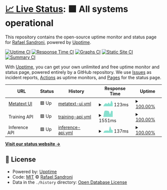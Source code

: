 # [📈 Live Status](https://rafaelsandroni.github.io/status): <!--live status--> **🟩 All systems operational**

This repository contains the open-source uptime monitor and status page for [Rafael Sandroni](https://rafaelsandroni.github.io/status), powered by [Upptime](https://github.com/upptime/upptime).

[![Uptime CI](https://github.com/rafaelsandroni/status/workflows/Uptime%20CI/badge.svg)](https://github.com/upptime/upptime/actions?query=workflow%3A%22Uptime+CI%22)
[![Response Time CI](https://github.com/rafaelsandroni/status/workflows/Response%20Time%20CI/badge.svg)](https://github.com/upptime/upptime/actions?query=workflow%3A%22Response+Time+CI%22)
[![Graphs CI](https://github.com/rafaelsandroni/status/workflows/Graphs%20CI/badge.svg)](https://github.com/upptime/upptime/actions?query=workflow%3A%22Graphs+CI%22)
[![Static Site CI](https://github.com/rafaelsandroni/status/workflows/Static%20Site%20CI/badge.svg)](https://github.com/upptime/upptime/actions?query=workflow%3A%22Static+Site+CI%22)
[![Summary CI](https://github.com/rafaelsandroni/status/workflows/Summary%20CI/badge.svg)](https://github.com/upptime/upptime/actions?query=workflow%3A%22Summary+CI%22)

With [Upptime](https://upptime.js.org), you can get your own unlimited and free uptime monitor and status page, powered entirely by a GitHub repository. We use [Issues](https://github.com/rafaelsandroni/status/issues) as incident reports, [Actions](https://github.com/rafaelsandroni/status/actions) as uptime monitors, and [Pages](https://rafaelsandroni.github.io/status) for the status page.

<!--start: status pages-->
<!-- This summary is generated by Upptime (https://github.com/upptime/upptime) -->
<!-- Do not edit this manually, your changes will be overwritten -->
<!-- prettier-ignore -->
| URL | Status | History | Response Time | Uptime |
| --- | ------ | ------- | ------------- | ------ |
| <img alt="" src="https://metatext.io/favicon.png" height="13"> [Metatext UI](https://metatext.io) | 🟩 Up | [metatext-ui.yml](https://github.com/metatext/status/commits/HEAD/history/metatext-ui.yml) | <details><summary><img alt="Response time graph" src="./graphs/metatext-ui/response-time-week.png" height="20"> 123ms</summary><br><a href="https://status.metatext.io/history/metatext-ui"><img alt="Response time 155" src="https://img.shields.io/endpoint?url=https%3A%2F%2Fraw.githubusercontent.com%2Fmetatext%2Fstatus%2FHEAD%2Fapi%2Fmetatext-ui%2Fresponse-time.json"></a><br><a href="https://status.metatext.io/history/metatext-ui"><img alt="24-hour response time 99" src="https://img.shields.io/endpoint?url=https%3A%2F%2Fraw.githubusercontent.com%2Fmetatext%2Fstatus%2FHEAD%2Fapi%2Fmetatext-ui%2Fresponse-time-day.json"></a><br><a href="https://status.metatext.io/history/metatext-ui"><img alt="7-day response time 123" src="https://img.shields.io/endpoint?url=https%3A%2F%2Fraw.githubusercontent.com%2Fmetatext%2Fstatus%2FHEAD%2Fapi%2Fmetatext-ui%2Fresponse-time-week.json"></a><br><a href="https://status.metatext.io/history/metatext-ui"><img alt="30-day response time 270" src="https://img.shields.io/endpoint?url=https%3A%2F%2Fraw.githubusercontent.com%2Fmetatext%2Fstatus%2FHEAD%2Fapi%2Fmetatext-ui%2Fresponse-time-month.json"></a><br><a href="https://status.metatext.io/history/metatext-ui"><img alt="1-year response time 155" src="https://img.shields.io/endpoint?url=https%3A%2F%2Fraw.githubusercontent.com%2Fmetatext%2Fstatus%2FHEAD%2Fapi%2Fmetatext-ui%2Fresponse-time-year.json"></a></details> | <details><summary><a href="https://status.metatext.io/history/metatext-ui">100.00%</a></summary><a href="https://status.metatext.io/history/metatext-ui"><img alt="All-time uptime 100.00%" src="https://img.shields.io/endpoint?url=https%3A%2F%2Fraw.githubusercontent.com%2Fmetatext%2Fstatus%2FHEAD%2Fapi%2Fmetatext-ui%2Fuptime.json"></a><br><a href="https://status.metatext.io/history/metatext-ui"><img alt="24-hour uptime 100.00%" src="https://img.shields.io/endpoint?url=https%3A%2F%2Fraw.githubusercontent.com%2Fmetatext%2Fstatus%2FHEAD%2Fapi%2Fmetatext-ui%2Fuptime-day.json"></a><br><a href="https://status.metatext.io/history/metatext-ui"><img alt="7-day uptime 100.00%" src="https://img.shields.io/endpoint?url=https%3A%2F%2Fraw.githubusercontent.com%2Fmetatext%2Fstatus%2FHEAD%2Fapi%2Fmetatext-ui%2Fuptime-week.json"></a><br><a href="https://status.metatext.io/history/metatext-ui"><img alt="30-day uptime 100.00%" src="https://img.shields.io/endpoint?url=https%3A%2F%2Fraw.githubusercontent.com%2Fmetatext%2Fstatus%2FHEAD%2Fapi%2Fmetatext-ui%2Fuptime-month.json"></a><br><a href="https://status.metatext.io/history/metatext-ui"><img alt="1-year uptime 100.00%" src="https://img.shields.io/endpoint?url=https%3A%2F%2Fraw.githubusercontent.com%2Fmetatext%2Fstatus%2FHEAD%2Fapi%2Fmetatext-ui%2Fuptime-year.json"></a></details>
| <img alt="" src="https://aws.amazon.com/favicon.ico" height="13"> Training API | 🟩 Up | [training-api.yml](https://github.com/metatext/status/commits/HEAD/history/training-api.yml) | <details><summary><img alt="Response time graph" src="./graphs/training-api/response-time-week.png" height="20"> 1551ms</summary><br><a href="https://status.metatext.io/history/training-api"><img alt="Response time 1396" src="https://img.shields.io/endpoint?url=https%3A%2F%2Fraw.githubusercontent.com%2Fmetatext%2Fstatus%2FHEAD%2Fapi%2Ftraining-api%2Fresponse-time.json"></a><br><a href="https://status.metatext.io/history/training-api"><img alt="24-hour response time 1587" src="https://img.shields.io/endpoint?url=https%3A%2F%2Fraw.githubusercontent.com%2Fmetatext%2Fstatus%2FHEAD%2Fapi%2Ftraining-api%2Fresponse-time-day.json"></a><br><a href="https://status.metatext.io/history/training-api"><img alt="7-day response time 1551" src="https://img.shields.io/endpoint?url=https%3A%2F%2Fraw.githubusercontent.com%2Fmetatext%2Fstatus%2FHEAD%2Fapi%2Ftraining-api%2Fresponse-time-week.json"></a><br><a href="https://status.metatext.io/history/training-api"><img alt="30-day response time 1675" src="https://img.shields.io/endpoint?url=https%3A%2F%2Fraw.githubusercontent.com%2Fmetatext%2Fstatus%2FHEAD%2Fapi%2Ftraining-api%2Fresponse-time-month.json"></a><br><a href="https://status.metatext.io/history/training-api"><img alt="1-year response time 1396" src="https://img.shields.io/endpoint?url=https%3A%2F%2Fraw.githubusercontent.com%2Fmetatext%2Fstatus%2FHEAD%2Fapi%2Ftraining-api%2Fresponse-time-year.json"></a></details> | <details><summary><a href="https://status.metatext.io/history/training-api">100.00%</a></summary><a href="https://status.metatext.io/history/training-api"><img alt="All-time uptime 100.00%" src="https://img.shields.io/endpoint?url=https%3A%2F%2Fraw.githubusercontent.com%2Fmetatext%2Fstatus%2FHEAD%2Fapi%2Ftraining-api%2Fuptime.json"></a><br><a href="https://status.metatext.io/history/training-api"><img alt="24-hour uptime 100.00%" src="https://img.shields.io/endpoint?url=https%3A%2F%2Fraw.githubusercontent.com%2Fmetatext%2Fstatus%2FHEAD%2Fapi%2Ftraining-api%2Fuptime-day.json"></a><br><a href="https://status.metatext.io/history/training-api"><img alt="7-day uptime 100.00%" src="https://img.shields.io/endpoint?url=https%3A%2F%2Fraw.githubusercontent.com%2Fmetatext%2Fstatus%2FHEAD%2Fapi%2Ftraining-api%2Fuptime-week.json"></a><br><a href="https://status.metatext.io/history/training-api"><img alt="30-day uptime 100.00%" src="https://img.shields.io/endpoint?url=https%3A%2F%2Fraw.githubusercontent.com%2Fmetatext%2Fstatus%2FHEAD%2Fapi%2Ftraining-api%2Fuptime-month.json"></a><br><a href="https://status.metatext.io/history/training-api"><img alt="1-year uptime 100.00%" src="https://img.shields.io/endpoint?url=https%3A%2F%2Fraw.githubusercontent.com%2Fmetatext%2Fstatus%2FHEAD%2Fapi%2Ftraining-api%2Fuptime-year.json"></a></details>
| <img alt="" src="https://aws.amazon.com/favicon.ico" height="13"> Inference API | 🟩 Up | [inference-api.yml](https://github.com/metatext/status/commits/HEAD/history/inference-api.yml) | <details><summary><img alt="Response time graph" src="./graphs/inference-api/response-time-week.png" height="20"> 137ms</summary><br><a href="https://status.metatext.io/history/inference-api"><img alt="Response time 221" src="https://img.shields.io/endpoint?url=https%3A%2F%2Fraw.githubusercontent.com%2Fmetatext%2Fstatus%2FHEAD%2Fapi%2Finference-api%2Fresponse-time.json"></a><br><a href="https://status.metatext.io/history/inference-api"><img alt="24-hour response time 94" src="https://img.shields.io/endpoint?url=https%3A%2F%2Fraw.githubusercontent.com%2Fmetatext%2Fstatus%2FHEAD%2Fapi%2Finference-api%2Fresponse-time-day.json"></a><br><a href="https://status.metatext.io/history/inference-api"><img alt="7-day response time 137" src="https://img.shields.io/endpoint?url=https%3A%2F%2Fraw.githubusercontent.com%2Fmetatext%2Fstatus%2FHEAD%2Fapi%2Finference-api%2Fresponse-time-week.json"></a><br><a href="https://status.metatext.io/history/inference-api"><img alt="30-day response time 118" src="https://img.shields.io/endpoint?url=https%3A%2F%2Fraw.githubusercontent.com%2Fmetatext%2Fstatus%2FHEAD%2Fapi%2Finference-api%2Fresponse-time-month.json"></a><br><a href="https://status.metatext.io/history/inference-api"><img alt="1-year response time 221" src="https://img.shields.io/endpoint?url=https%3A%2F%2Fraw.githubusercontent.com%2Fmetatext%2Fstatus%2FHEAD%2Fapi%2Finference-api%2Fresponse-time-year.json"></a></details> | <details><summary><a href="https://status.metatext.io/history/inference-api">100.00%</a></summary><a href="https://status.metatext.io/history/inference-api"><img alt="All-time uptime 100.00%" src="https://img.shields.io/endpoint?url=https%3A%2F%2Fraw.githubusercontent.com%2Fmetatext%2Fstatus%2FHEAD%2Fapi%2Finference-api%2Fuptime.json"></a><br><a href="https://status.metatext.io/history/inference-api"><img alt="24-hour uptime 100.00%" src="https://img.shields.io/endpoint?url=https%3A%2F%2Fraw.githubusercontent.com%2Fmetatext%2Fstatus%2FHEAD%2Fapi%2Finference-api%2Fuptime-day.json"></a><br><a href="https://status.metatext.io/history/inference-api"><img alt="7-day uptime 100.00%" src="https://img.shields.io/endpoint?url=https%3A%2F%2Fraw.githubusercontent.com%2Fmetatext%2Fstatus%2FHEAD%2Fapi%2Finference-api%2Fuptime-week.json"></a><br><a href="https://status.metatext.io/history/inference-api"><img alt="30-day uptime 100.00%" src="https://img.shields.io/endpoint?url=https%3A%2F%2Fraw.githubusercontent.com%2Fmetatext%2Fstatus%2FHEAD%2Fapi%2Finference-api%2Fuptime-month.json"></a><br><a href="https://status.metatext.io/history/inference-api"><img alt="1-year uptime 100.00%" src="https://img.shields.io/endpoint?url=https%3A%2F%2Fraw.githubusercontent.com%2Fmetatext%2Fstatus%2FHEAD%2Fapi%2Finference-api%2Fuptime-year.json"></a></details>

<!--end: status pages-->

[**Visit our status website →**](https://rafaelsandroni.github.io/status)

## 📄 License

- Powered by: [Upptime](https://github.com/upptime/upptime)
- Code: [MIT](./LICENSE) © [Rafael Sandroni](https://rafaelsandroni.github.io/status)
- Data in the `./history` directory: [Open Database License](https://opendatacommons.org/licenses/odbl/1-0/)
